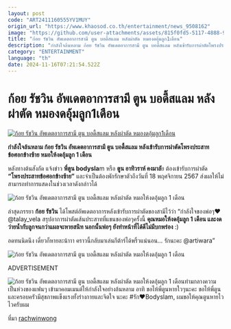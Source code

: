 ```yaml
---
layout: post
code: "ART2411160555YV1MUY"
origin_url: "https://www.khaosod.co.th/entertainment/news_9508162"
image: "https://github.com/user-attachments/assets/815f0fd5-5117-4888-90bf-d98f6819017f"
title: "ก้อย รัชวิน อัพเดตอาการสามี ตูน บอดี้สแลม หลังผ่าตัด หมองดอุ้มลูก1เดือน"
description: "กำลังใจล้นหลาม ก้อย รัชวิน อัพเดตอาการสามี ตูน บอดี้สแลม หลังเข้ารับการผ่าตัดโพรงประสาทข้อศอกข้างซ้าย หมอให้งดอุ้มลูก 1 เดือน"
category: "ENTERTAINMENT"
language: "th"
date: 2024-11-16T07:21:54.522Z
---
```


# ก้อย รัชวิน อัพเดตอาการสามี ตูน บอดี้สแลม หลังผ่าตัด หมองดอุ้มลูก1เดือน

[![ก้อย รัชวิน อัพเดตอาการสามี ตูน บอดี้สแลม หลังผ่าตัด หมองดอุ้มลูก1เดือน](https://www.khaosod.co.th/wpapp/uploads/2024/11/goy_updatetoon_161167-1.jpg "ก้อย รัชวิน อัพเดตอาการสามี ตูน บอดี้สแลม หลังผ่าตัด หมองดอุ้มลูก1เดือน")](https://www.khaosod.co.th/wpapp/uploads/2024/11/goy_updatetoon_161167-1.jpg)

**กำลังใจล้นหลาม ก้อย รัชวิน อัพเดตอาการสามี ตูน บอดี้สแลม หลังเข้ารับการผ่าตัดโพรงประสาทข้อศอกข้างซ้าย หมอให้งดอุ้มลูก 1 เดือน**

หลังทางต้นสังกัด แจ้งข่าว **พี่ตูน bodysla**m หรือ **ตูน อาทิวราห์ คงมาลั**ย ต้องเข้ารับการผ่าตัด **“โพรงประสาทข้อศอกข้างซ้าย”** และจำเป็นต้องพักรักษาตัวถึงวันที่ 18 พฤศจิกายน 2567 ส่งผลให้ไม่สามารถทำการแสดงในช่วงเวลาดังกล่าวได้

![ก้อย รัชวิน อัพเดตอาการสามี ตูน บอดี้สแลม หลังผ่าตัด หมอให้งดอุ้มลูก 1 เดือน ](https://www.khaosod.co.th/wpapp/uploads/2024/11/goy_updatetoon_161167-6.jpg)

ล่าสุดภรรยา **ก้อย รัชวิน** ได้โพสต์อัพเดตอาการหลังเข้ารับการผ่าตัดของสามีไว้ว่า “กำลังใจของพ่อๆ♥️ @talay\_vela สรุปอาการผ่าตัดเส้นประสาทที่แขนของพ่อๆครั้งนี้ **คุณหมอให้งดอุ้มลูก 1 เดือน และงดว่ายน้ำกับลูกจนกว่าแผลจะหายสนิท นอกนั้นพ่อๆ ยังทำหน้าที่ได้ดีไม่มีบกพร่อง** :)

อดทนนิดนึง เดี๋ยวก็หายละน้าาา คราวนี้กลับมาเล่นกีต้าร์ได้พริ้วแน่นอน… รักนะคะ @artiwara”

![ก้อย รัชวิน อัพเดตอาการสามี ตูน บอดี้สแลม หลังผ่าตัด หมอให้งดอุ้มลูก 1 เดือน ](https://www.khaosod.co.th/wpapp/uploads/2024/11/goy_updatetoon_161167-4.jpg)

ADVERTISEMENT

![ก้อย รัชวิน อัพเดตอาการสามี ตูน บอดี้สแลม หลังผ่าตัด หมอให้งดอุ้มลูก 1 เดือน ](https://www.khaosod.co.th/wpapp/uploads/2024/11/goy_updatetoon_161167-5.jpg)ท่ามกลางความเป็นห่วงของแฟนๆ เข้ามาคอมเมนต์ให้กำลังใจอย่างล้นหลาม อาทิ ขอไห้พี่ตูนหายใวๆนะคะ ขอไห้พี่ตูนและครอบครัวมีสุขภาพแข็งแรงทั้งร่างกายและจิตใจ นะคะ #รัก❤️Bodyslam, ผมขอให้คุณตูนหายไวไวครับผม

ที่มา [rachwinwong](https://www.instagram.com/rachwinwong/?e=8ce71730-487e-4cbf-90b7-bf981df8c8ba&g=5)
